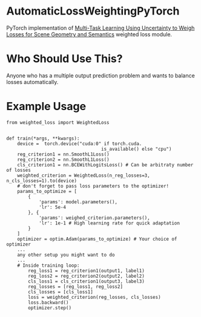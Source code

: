 # AutomaticLossWeightingPyTorch
PyTorch implementation of
[Multi-Task Learning Using Uncertainty to Weigh Losses
for Scene Geometry and Semantics](https://arxiv.org/abs/1705.07115 "arXiv abstract link") weighted loss module.

# Who Should Use This?
Anyone who has a multiple output prediction problem and wants to balance losses automatically. 

# Example Usage

```
from weighted_loss import WeightedLoss


def train(*args, **kwargs):
    device =  torch.device("cuda:0" if torch.cuda.
                                   is_available() else "cpu")
    reg_criterion1 = nn.SmoothL1Loss()
    reg_criterion2 = nn.SmoothL1Loss()
    cls_criterion1 = nn.BCEWithLogitsLoss() # Can be arbitraty number of losses
    weighted_criterion = WeightedLoss(n_reg_losses=3, n_cls_losses=1).to(device)
    # don't forget to pass loss parameters to the optimizer!
    params_to_optimize = [
        {
            'params': model.parameters(),
            'lr': 5e-4
        }, {
            'params': weighed_criterion.parameters(),
            'lr': 1e-1 # High learning rate for quick adaptation
        }
    ]
    optimizer = optim.Adam(params_to_optimize) # Your choice of optimizer
    ...
    any other setup you might want to do
    ...
    # Inside training loop:
        reg_loss1 = reg_criterion1(output1, label1)
        reg_loss2 = reg_criterion2(output2, label2)
        cls_loss1 = cls_criterion1(output3, label3)
        reg_losses = [reg_loss1, reg_loss2]
        cls_losses = [cls_loss1]
        loss = weighted_criterion(reg_losses, cls_losses)
        loss.backward()
        optimizer.step()
```
